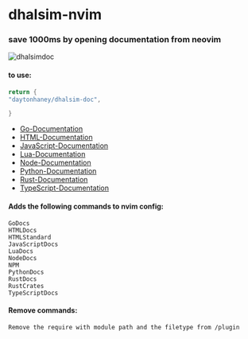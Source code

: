 # dhalsim-nvim

### save 1000ms by opening documentation from neovim

![dhalsimdoc](https://github.com/daytonhaney/aoc/assets/37848207/362c0cb6-4006-42a9-8d56-f1133aebab10)

#### to use:

```lua
return {
"daytonhaney/dhalsim-doc",

}
```

- [Go-Documentation](https://pkg.go.dev/std)
- [HTML-Documentation](https://developer.mozilla.org/en-US/docs/Web/HTML)
- [JavaScript-Documentation](https://developer.mozilla.org/en-US/docs/Web/JavaScript)
- [Lua-Documentation](https://www.lua.org/manual/5.4/)
- [Node-Documentation](https://neovim.io/doc/user/index.html)
- [Python-Documentation](https://docs.python.org/3/library/index.html)
- [Rust-Documentation](https://doc.rust-lang.org/std/)
- [TypeScript-Documentation](https://www.typescriptlang.org/docs/handbook/intro.html)

#### Adds the following commands to nvim config:

    GoDocs
    HTMLDocs
    HTMLStandard
    JavaScriptDocs
    LuaDocs
    NodeDocs
    NPM
    PythonDocs
    RustDocs
    RustCrates
    TypeScriptDocs

#### Remove commands:

    Remove the require with module path and the filetype from /plugin

